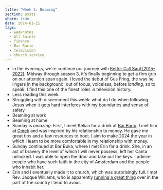 ```yaml
---
title: "Week 3: Beaming"
section: posts
share: true
date: 2024-01-21
tags:
  - weeknotes
  - All Saints
  - finance
  - Bar Bario
  - television
  - church service
---
```


- In the evenings, we're continue our journey with [Better Call Saul (2015-2022)](Better%20Call%20Saul%20(2015-2022).md). Midway through season 3, it's finally beginning to get a firm grip on our attention span again. I loved the debut of Gus Fring, the way he lingers in the background, out of focus, voiceless, before *landing*, so to speak. I find this one of the finest roles in television history.
- Less reading this week.
- Struggling with discernment this week: what do I do when following Jesus when it gets hard interferes with my boundaries and sense of safety
- Beaming at work 
- Beaming at home
- Sunday is *amazing*. First, I meet Kélian for a drink at [Bar Bario](Bar%20Bario.md). I met him at [Omek](Omek.md) and was inspired by his relationship to money. He gave me great tips and a few resources to boot. I aim to make 2024 the year in which I learn to be more comfortable in my relationship with money.
- Sunday continued at Bar Buka, where I met Erin for a drink. She, in an act of bravery the level of which I will never possess, left her Canta unlocked. I was able to open the door and take out the keys. I admire people who have such faith in the city of Amsterdam and the people who inhabit her.
- Erin and I eventually made it to church, which was surprisingly full. I met Rev. Jacque Williams, who is apparently [running a great thing](https://anglicanchurchtwente.com/home/who-what-where/chaplain.html) over in the part of the country I tend to avoid.
